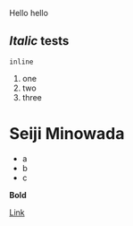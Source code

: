 Hello hello

*Italic*
tests
--------
`inline`
1. one
2. two
3. three
# Seiji Minowada
* a
* b
* c

**Bold**

[Link](https://cdn.cnn.com/cnnnext/dam/assets/191219115057-02-cristiano-ronaldo-1218.jpg)
